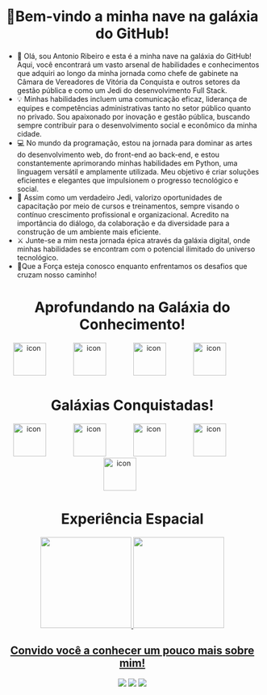 <h1 align="center"> 🚀Bem-vindo a minha nave na galáxia do GitHub! </h1>

<ul align="left">
 
 <li>🌌 Olá, sou Antonio Ribeiro e esta é a minha nave na galáxia do GitHub! Aqui, você encontrará um vasto arsenal de habilidades e conhecimentos que adquiri ao longo da minha jornada como chefe de gabinete na Câmara de Vereadores de Vitória da Conquista e outros setores da gestão pública e como um Jedi do desenvolvimento Full Stack.</li>

<li>💡 Minhas habilidades incluem uma comunicação eficaz, liderança de equipes e competências administrativas tanto no setor público quanto no privado. Sou apaixonado por inovação e gestão pública, buscando sempre contribuir para o desenvolvimento social e econômico da minha cidade.</li>

<li>💻 No mundo da programação, estou na jornada para dominar as artes do desenvolvimento web, do front-end ao back-end, e estou constantemente aprimorando minhas habilidades em Python, uma linguagem versátil e amplamente utilizada. Meu objetivo é criar soluções eficientes e elegantes que impulsionem o progresso tecnológico e social.</li>

<li>🌟 Assim como um verdadeiro Jedi, valorizo oportunidades de capacitação por meio de cursos e treinamentos, sempre visando o contínuo crescimento profissional e organizacional. Acredito na importância do diálogo, da colaboração e da diversidade para a construção de um ambiente mais eficiente.</li>

<li>⚔️ Junte-se a mim nesta jornada épica através da galáxia digital, onde minhas habilidades se encontram com o potencial ilimitado do universo tecnológico.</li>

<li>🚀Que a Força esteja conosco enquanto enfrentamos os desafios que cruzam nosso caminho!</li>
</ul>

<h1 align="center">Aprofundando na Galáxia do Conhecimento!</h1>
<div align="center" >
  <img src="https://cdn.jsdelivr.net/gh/devicons/devicon/icons/python/python-original.svg" alt="icon" width="65" style="width: 65px; height: 65px; margin-right: 50px; margin-bottom: 0px;" /> 
  <img src="https://cdn.jsdelivr.net/gh/devicons/devicon@latest/icons/html5/html5-original.svg" alt="icon" width="65" style="width: 65px; height: 65px; margin-right: 50px; margin-bottom: 0px;" />
  <img src="https://cdn.jsdelivr.net/gh/devicons/devicon@latest/icons/css3/css3-original.svg" alt="icon" width="65" style="width: 65px; height: 65px; margin-right: 50px; margin-bottom: 0px;" />
  <img src="https://seeklogo.com/images/J/javascript-logo-8892AEFCAC-seeklogo.com.png" alt="icon" width="65" style="width: 65px; height: 65px; margin-right: 50px; margin-bottom: 0px;" />         
</div>

<h1 align="center">Galáxias Conquistadas!</h1>
<div align="center" >
    <img src="https://cdn.jsdelivr.net/gh/devicons/devicon/icons/apple/apple-original.svg" alt="icon" width="65" style="width: 65px; height: 65px; margin-right: 50px; margin-bottom: 0px;" />
    <img src="https://cdn.jsdelivr.net/gh/devicons/devicon/icons/canva/canva-original.svg" alt="icon" width="65" style="width: 65px; height: 65px; margin-right: 50px; margin-bottom: 0px;" />
    <img src="https://cdn.jsdelivr.net/gh/devicons/devicon/icons/facebook/facebook-plain.svg" alt="icon" width="65" style="width: 65px; height: 65px; margin-right: 50px; margin-bottom: 0px;" />
    <img src="https://cdn.jsdelivr.net/gh/devicons/devicon/icons/safari/safari-original.svg" alt="icon" width="65" style="width: 65px; height: 65px; margin-right: 50px; margin-bottom: 0px;" /> 
    <img src="https://cdn.jsdelivr.net/gh/devicons/devicon/icons/trello/trello-plain.svg" alt="icon" width="65" style="width: 65px; height: 65px; margin-right: 50px; margin-bottom: 0px;" />

<h1>Experiência Espacial</h1>
 <div>
   <a href="https://github.com/antoniogribeiro">
   <img height="180em" src="https://github-readme-stats.vercel.app/api?username=antoniogribeiro&show_icons=true&theme=tokyonight&include_all_commits=true&count_private=true"/>
   <img height="180em" src="https://github-readme-stats.vercel.app/api/top-langs/?username=antoniogribeiro&layout=compact&langs_count=6&theme=tokyonight"/>   
</div>
   
<h2>Convido você a conhecer um pouco mais sobre mim!</h2>
 
<div> 
  <a href="https://instagram.com/geovane_aaribeiro" target="_blank"><img src="https://img.shields.io/badge/-Instagram-%23E4405F?style=for-the-badge&logo=instagram&logoColor=white" target="_blank"></a>
  <a href = "mailto:antonio.alves.ribeiro@hotmail.com"><img src="https://img.shields.io/badge/-Hotmail-%23333?style=for-the-badge&logo=Hotmail&logoColor=white" target="_blank"></a>
  <a href="https://www.linkedin.com/in/antonio-ribeiro-2a904726/" target="_blank"><img src="https://img.shields.io/badge/-LinkedIn-%230077B5?style=for-the-badge&logo=linkedin&logoColor=white" target="_blank"></a>
</div>

